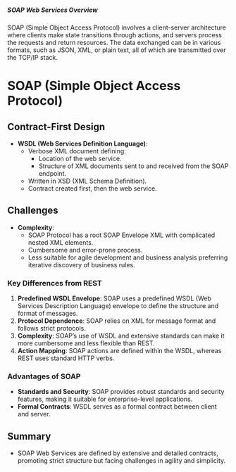##### SOAP Web Services Overview

SOAP (Simple Object Access Protocol) involves a client-server architecture where clients make state transitions through actions, and servers process the requests and return resources. The data exchanged can be in various formats, such as JSON, XML, or plain text, all of which are transmitted over the TCP/IP stack.
 
# SOAP (Simple Object Access Protocol)

## Contract-First Design
- **WSDL (Web Services Definition Language)**:
  - Verbose XML document defining:
    - Location of the web service.
    - Structure of XML documents sent to and received from the SOAP endpoint.
  - Written in XSD (XML Schema Definition).
  - Contract created first, then the web service.

## Challenges
- **Complexity**: 
  - SOAP Protocol has a root SOAP Envelope XML with complicated nested XML elements.
  - Cumbersome and error-prone process.
  - Less suitable for agile development and business analysis preferring iterative discovery of business rules.

### Key Differences from REST
1. **Predefined WSDL Envelope**: SOAP uses a predefined WSDL (Web Services Description Language) envelope to define the structure and format of messages.
2. **Protocol Dependence**: SOAP relies on XML for message format and follows strict protocols.
3. **Complexity**: SOAP’s use of WSDL and extensive standards can make it more cumbersome and less flexible than REST.
4. **Action Mapping**: SOAP actions are defined within the WSDL, whereas REST uses standard HTTP verbs.

### Advantages of SOAP
- **Standards and Security**: SOAP provides robust standards and security features, making it suitable for enterprise-level applications.
- **Formal Contracts**: WSDL serves as a formal contract between client and server.

## Summary
- SOAP Web Services are defined by extensive and detailed contracts, promoting strict structure but facing challenges in agility and simplicity.